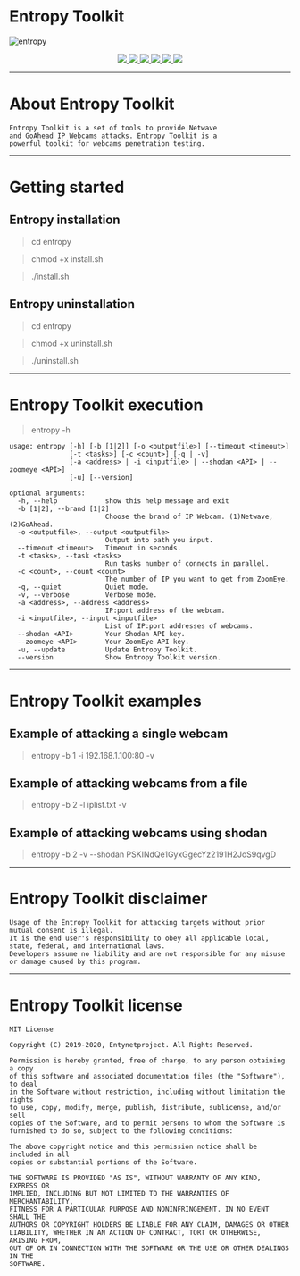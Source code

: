 # Entropy Toolkit

![entropy](https://user-images.githubusercontent.com/54115104/74149935-04b43100-4c1a-11ea-8bba-d2663b02184a.jpeg)

<p align="center">
  <a href="http://entynetproject.simplesite.com/">
    <img src="https://img.shields.io/badge/entynetproject-Ivan%20Nikolsky-blue.svg">
  </a>
  <a href="https://github.com/entynetproject/entropy/releases">
    <img src="https://img.shields.io/github/release/entynetproject/entropy.svg">
  </a>
  <a href="https://wikipedia.org/wiki/Python_(programming_language)">
    <img src="https://img.shields.io/badge/language-python-blue.svg">
 </a>
  <a href="https://github.com/entynetproject/entropy/issues?q=is%3Aissue+is%3Aclosed">
      <img src="https://img.shields.io/github/issues/entynetproject/entropy.svg">
  </a>
  <a href="https://github.com/entynetproject/entropy/wiki">
      <img src="https://img.shields.io/badge/wiki%20-entropy-lightgrey.svg">
 </a>
  <a href="https://twitter.com/entynetproject">
    <img src="https://img.shields.io/badge/twitter-entynetproject-blue.svg">
 </a>
</p>

***

# About Entropy Toolkit

```
Entropy Toolkit is a set of tools to provide Netwave 
and GoAhead IP Webcams attacks. Entropy Toolkit is a 
powerful toolkit for webcams penetration testing.
```

***

# Getting started

## Entropy installation

> cd entropy

> chmod +x install.sh

> ./install.sh

## Entropy uninstallation

> cd entropy

> chmod +x uninstall.sh

> ./uninstall.sh

***

# Entropy Toolkit execution

> entropy -h

```
usage: entropy [-h] [-b [1|2]] [-o <outputfile>] [--timeout <timeout>]
               [-t <tasks>] [-c <count>] [-q | -v]
               [-a <address> | -i <inputfile> | --shodan <API> | --zoomeye <API>]
               [-u] [--version]

optional arguments:
  -h, --help            show this help message and exit
  -b [1|2], --brand [1|2]
                        Choose the brand of IP Webcam. (1)Netwave, (2)GoAhead.
  -o <outputfile>, --output <outputfile>
                        Output into path you input.
  --timeout <timeout>   Timeout in seconds.
  -t <tasks>, --task <tasks>
                        Run tasks number of connects in parallel.
  -c <count>, --count <count>
                        The number of IP you want to get from ZoomEye.
  -q, --quiet           Quiet mode.
  -v, --verbose         Verbose mode.
  -a <address>, --address <address>
                        IP:port address of the webcam.
  -i <inputfile>, --input <inputfile>
                        List of IP:port addresses of webcams.
  --shodan <API>        Your Shodan API key.
  --zoomeye <API>       Your ZoomEye API key.
  -u, --update          Update Entropy Toolkit.
  --version             Show Entropy Toolkit version.
```

***

# Entropy Toolkit examples

## Example of attacking a single webcam
    
> entropy -b 1 -i 192.168.1.100:80 -v  

## Example of attacking webcams from a file

> entropy -b 2 -l iplist.txt -v

## Example of attacking webcams using shodan

> entropy -b 2 -v --shodan PSKINdQe1GyxGgecYz2191H2JoS9qvgD

***

# Entropy Toolkit disclaimer

```
Usage of the Entropy Toolkit for attacking targets without prior mutual consent is illegal.
It is the end user's responsibility to obey all applicable local, state, federal, and international laws.
Developers assume no liability and are not responsible for any misuse or damage caused by this program.
```

***
    
# Entropy Toolkit license

```
MIT License

Copyright (C) 2019-2020, Entynetproject. All Rights Reserved.

Permission is hereby granted, free of charge, to any person obtaining a copy
of this software and associated documentation files (the "Software"), to deal
in the Software without restriction, including without limitation the rights
to use, copy, modify, merge, publish, distribute, sublicense, and/or sell
copies of the Software, and to permit persons to whom the Software is
furnished to do so, subject to the following conditions:

The above copyright notice and this permission notice shall be included in all
copies or substantial portions of the Software.

THE SOFTWARE IS PROVIDED "AS IS", WITHOUT WARRANTY OF ANY KIND, EXPRESS OR
IMPLIED, INCLUDING BUT NOT LIMITED TO THE WARRANTIES OF MERCHANTABILITY,
FITNESS FOR A PARTICULAR PURPOSE AND NONINFRINGEMENT. IN NO EVENT SHALL THE
AUTHORS OR COPYRIGHT HOLDERS BE LIABLE FOR ANY CLAIM, DAMAGES OR OTHER
LIABILITY, WHETHER IN AN ACTION OF CONTRACT, TORT OR OTHERWISE, ARISING FROM,
OUT OF OR IN CONNECTION WITH THE SOFTWARE OR THE USE OR OTHER DEALINGS IN THE
SOFTWARE.
```
